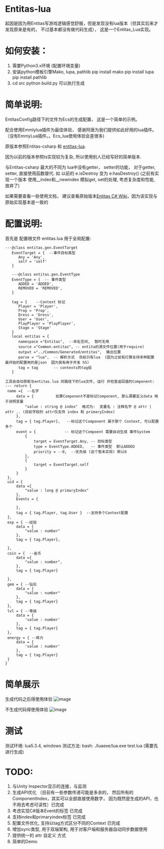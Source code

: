 # Entitas-lua
起因是因为用Entitas写游戏逻辑感觉舒服，但是发现没有lua版本（但其实后来才发现原来是有的， 不过基本都没有做代码生成）， 这是一个Entitas_Lua实现。


# 如何安装：
1. 需要Python3.x环境   (配置环境变量)
2. 安装python模板引擎Mako, lupa, pathlib
   pip install mako
   pip install lupa
   pip install pathlib
3. cd src
   python build.py 可以执行生成




# 简单说明:
EntitasConfig路径下的文件为Ecs的生成配置，  这是一个简单的示例。

配合使用Emmlylua插件为最佳体验， 感谢阿唐为我们提供如此好用的lua插件。（没有EmmyLua插件。。Ecs_lua使用体验会差很多)

原版本参照Entitas-csharp 和 [entitas-lua](https://github.com/sniper00/entitas-lua). 

因为以前的版本参照ts实现较为复杂, 所以使用别人已经写好的简单版本.

与Entitas-csharp 最大的不同为 lua中没有getter， setter的功能， 对于getter, setter,  直接使用函数替代. 
如 以前的 e.isDestroy 变为 e:hasDestroy() (之前有实现一个版本 使用__index和__newindex 模拟get, set的处理, 考虑复杂度和性能, 放弃了)

如果需要查看一些使用文档， 建议查看原始版本[Entitas C# Wiki](https://github.com/sschmid/Entitas-CSharp/wiki)，因为该实现与原始实现基本是一致的


# 配置说明:  
   首先是 配置根文件  entitas.lua  用于全局配置:
   ```
   ---@class entitas.gen.EventTarget
      EventTarget = {  --事件目标类型
         Any = 'Any',
         self = 'self'
      }

      ---@class entitas.gen.EventType
      EventType = {  -- 事件类型
         ADDED = 'ADDED',
         REMOVED = 'REMOVED',
      }

      tag = {    --Context 标记
         Player = 'Player',
         Prop = 'Prop',
         Dress = 'Dress',
         User = 'User',
         PlayPlayer = 'PlayPlayer',
         Stage = 'Stage'
      }
      local entitas = {
         namespace ="Entitas",  --命名空间,  暂时无用
         source ="Common.entitas", -- entita的源文件位置(用于require)
         output ="../Common/Generated/entitas",  输出位置
         parse = "lua",  -- 解析方式  目前只有lua  (因为之前有打算支持多种配置  最开始的配置用的是json  因为我有用于开发 h5)
         tag = tag       -- contexts的tag组
      }

  工具会自动获取与entitas.lua 同路径下的lua文件, 运行 并检查返回值的Component:
 --- return {
    name ={  --名字
        data = {          如果Component不是标记Component, 那么需要定义data 用于说明变量
            "value : string @ index"  格式为:  变量名 : 注释名字 @ attr | attr .. (目前字段的 attr仅支持 index 和 primaryIndex)
        },
        tag = { tag.Player},   --标记这个Component 属于那个 Context, 可以配置多个
        event = {             -- 标记这个Compoent 需要自动生成 事件System
            {
                target = EventTarget.Any, -- 目标类型
                type = EventType.ADDED,   -- 事件类型  默认ADDED
                priority = --0,  --优先级 (这个暂未实现) 默认0
            },
            {
                target = EventTarget.self
            }
        }
    },
    uid = {
		data ={
			"value : long @ primaryIndex"
		},
        Events = {

        },
        tag = { tag.Player, tag.User }  --支持多个Context配置
    },
    exp = { --经验
        data = {
            "value : number"
        },
        tag = { tag.Player},

    },
    coin = {  --金币
        data ={
            "value : number",
        },
        tag = { tag.Player}

    },
    gem = { --钻石
        data = {
            "value : number"
        },
        tag = { tag.Player}
    },
    lvl = { --等级
        data = {
            'value : number'
        },
        tag = { tag.Player}
    },
    energy = { --体力
        data = {
            'value : number'
        },
        tag = { tag.Player}
    }
}
```


# 简单展示
生成代码之后得使用体验
![image](https://github.com/UpUpLiu/Entitas-lua/blob/master/document/tips.gif)

不生成代码得使用体验
![image](https://github.com/UpUpLiu/Entitas-lua/blob/master/document/noTips.gif)



# 测试
测试环境: lua5.3.4, windows
测试方法: bash: ./luaexe/lua.exe test.lua (需要先进行生成)

# TODO:
1. 与Unity Inspector显示的连接，与监测
2. 生成API优化 （目前有一些参数传递可能是多余的， 然后所有的ComponentIndex，其实可以全部直接使用数字， 因为既然是生成的API，也不用去考虑可读性）已完成
3. 考虑实现C#版本Event的标签   已完成
4. 支持index和primaryindex标签 已完成
6. 配置文件优化, 支持以tag方式区分不同的Context 已完成
7. 增加sync类型,  用于双端架构, 用于对客户端和服务器自动同步数据使用
8. 提供统一的 attr 自定义 方式
9. 简单的Demo
